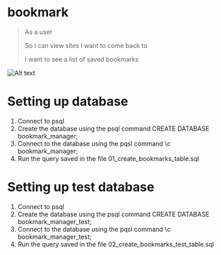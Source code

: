# bookmark

>As a user
>
>So I can view sites I want to come back to
>
>I want to see a list of saved bookmarks

![Alt text](/dmimage.png?raw=true "Title")

# Setting up database
1. Connect to psql
2. Create the database using the psql command CREATE DATABASE bookmark_manager;
3. Connect to the database using the pqsl command \c bookmark_manager;
4. Run the query saved in the file 01_create_bookmarks_table.sql

# Setting up test database
1. Connect to psql
2. Create the database using the psql command CREATE DATABASE bookmark_manager_test;
3. Connect to the database using the pqsl command \c bookmark_manager_test;
4. Run the query saved in the file 02_create_bookmarks_test_table.sql
